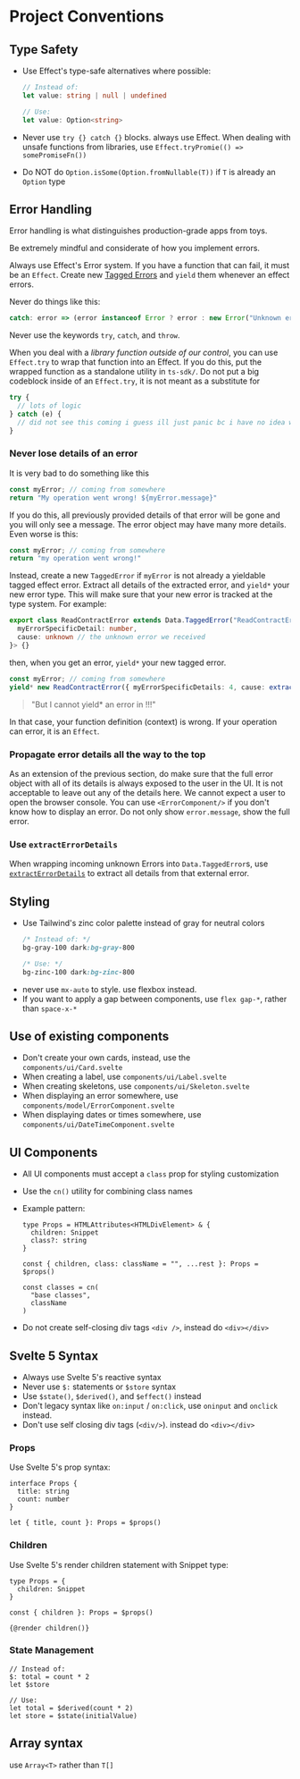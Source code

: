 # Project Conventions

## Type Safety

- Use Effect's type-safe alternatives where possible:

  ```typescript
  // Instead of:
  let value: string | null | undefined

  // Use:
  let value: Option<string>
  ```

- Never use `try {} catch {}` blocks. always use Effect. When dealing with unsafe functions from libraries, use `Effect.tryPromie(() => somePromiseFn())`

- Do NOT do `Option.isSome(Option.fromNullable(T))` if `T` is already an `Option` type

## Error Handling

Error handling is what distinguishes production-grade apps from toys.

Be extremely mindful and considerate of how you implement errors. 

Always use Effect's Error system. If you have a function that can fail, it must be an `Effect`.
Create new [Tagged Errors](https://effect.website/docs/error-management/expected-errors/) and `yield` them whenever an effect errors.

Never do things like this:

```typescript
catch: error => (error instanceof Error ? error : new Error("Unknown error"))
```

Never use the keywords `try`, `catch`, and `throw`.

When you deal with a _library function outside of our control_, you can use `Effect.try` to wrap that function into an Effect. If you do this, put the wrapped function as a standalone utility in `ts-sdk/`. Do not put a big codeblock inside of an `Effect.try`, it is not meant as a substitute for

```typescript
try {
  // lots of logic
} catch (e) {
  // did not see this coming i guess ill just panic bc i have no idea what went wrong here
}
```

### Never lose details of an error

It is very bad to do something like this

```typescript
const myError; // coming from somewhere
return "My operation went wrong! ${myError.message}"
```

If you do this, all previously provided details of that error will be gone and you will only see a message. The error object may have many more details. Even worse is this:

```typescript
const myError; // coming from somewhere
return "my operation went wrong!"
```

Instead, create a new `TaggedError` if `myError` is not already a yieldable tagged effect error. Extract all details of the extracted error, and `yield*` your new error type. This will make sure that your new error is tracked at the type system. For example:

```typescript
export class ReadContractError extends Data.TaggedError("ReadContractError")<{
  myErrorSpecificDetail: number,
  cause: unknown // the unknown error we received
}> {}
```

then, when you get an error, `yield*` your new tagged error.

```typescript
const myError; // coming from somewhere
yield* new ReadContractError({ myErrorSpecificDetails: 4, cause: extractErrorDetails(myError) })
```

> "But I cannot yield* an error in <context in which you encounter an error>!!!"

In that case, your function definition (context) is wrong. If your operation can error, it is an `Effect`.

### Propagate error details all the way to the top

As an extension of the previous section, do make sure that the full error object with all of its details is always exposed to the user in the UI. It is not acceptable to leave out any of the details here. We cannot expect a user to open the browser console. You can use `<ErrorComponent/>` if you don't know how to display an error. Do not only show `error.message`, show the full error.


### Use `extractErrorDetails`

When wrapping incoming unknown Errors into `Data.TaggedError`s, use [`extractErrorDetails`](https://github.com/unionlabs/union/blob/15a294f6ebbb06bd5ad404212c48c564dcd909b4/ts-sdk/src/utils/extract-error-details.ts#L1) to extract all details from that external error.



## Styling

- Use Tailwind's zinc color palette instead of gray for neutral colors
  ```css
  /* Instead of: */
  bg-gray-100 dark:bg-gray-800

  /* Use: */
  bg-zinc-100 dark:bg-zinc-800
  ```
- never use `mx-auto` to style. use flexbox instead.
- If you want to apply a gap between components, use `flex gap-*`, rather than `space-x-*`

## Use of existing components

- Don't create your own cards, instead, use the `components/ui/Card.svelte`
- When creating a label, use `components/ui/Label.svelte`
- When creating skeletons, use `components/ui/Skeleton.svelte`
- When displaying an error somewhere, use `components/model/ErrorComponent.svelte`
- When displaying dates or times somewhere, use `components/ui/DateTimeComponent.svelte`

## UI Components

- All UI components must accept a `class` prop for styling customization

- Use the `cn()` utility for combining class names

- Example pattern:

  ```svelte
  type Props = HTMLAttributes<HTMLDivElement> & {
    children: Snippet
    class?: string
  }

  const { children, class: className = "", ...rest }: Props = $props()

  const classes = cn(
    "base classes",
    className
  )
  ```

- Do not create self-closing div tags `<div />`, instead do `<div></div>`

## Svelte 5 Syntax

- Always use Svelte 5's reactive syntax
- Never use `$:` statements or `$store` syntax
- Use `$state()`, `$derived()`, and `$effect()` instead
- Don't legacy syntax like `on:input` / `on:click`, use `oninput` and `onclick` instead.
- Don't use self closing div tags (`<div/>`). instead do `<div></div>`

### Props

Use Svelte 5's prop syntax:

```svelte
interface Props {
  title: string
  count: number
}

let { title, count }: Props = $props()
```

### Children

Use Svelte 5's render children statement with Snippet type:

```svelte
type Props = {
  children: Snippet
}

const { children }: Props = $props()

{@render children()}
```

### State Management

```svelte
// Instead of:
$: total = count * 2
let $store

// Use:
let total = $derived(count * 2)
let store = $state(initialValue)
```

## Array syntax

use `Array<T>` rather than `T[]`
